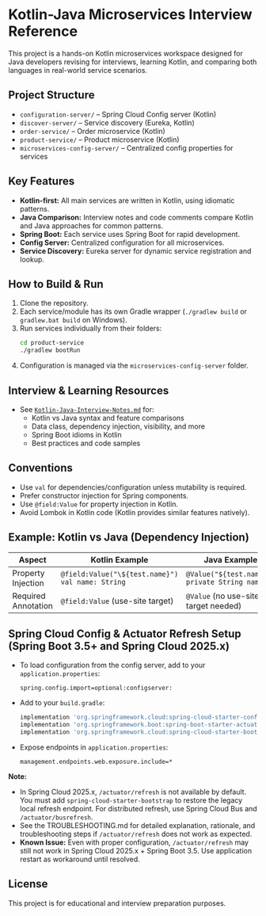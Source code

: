 # Kotlin-Java Microservices Interview Reference

This project is a hands-on Kotlin microservices workspace designed for Java developers revising for interviews, learning Kotlin, and comparing both languages in real-world service scenarios.

## Project Structure

- `configuration-server/` – Spring Cloud Config server (Kotlin)
- `discover-server/` – Service discovery (Eureka, Kotlin)
- `order-service/` – Order microservice (Kotlin)
- `product-service/` – Product microservice (Kotlin)
- `microservices-config-server/` – Centralized config properties for services

## Key Features

- **Kotlin-first:** All main services are written in Kotlin, using idiomatic patterns.
- **Java Comparison:** Interview notes and code comments compare Kotlin and Java approaches for common patterns.
- **Spring Boot:** Each service uses Spring Boot for rapid development.
- **Config Server:** Centralized configuration for all microservices.
- **Service Discovery:** Eureka server for dynamic service registration and lookup.

## How to Build & Run

1. Clone the repository.
2. Each service/module has its own Gradle wrapper (`./gradlew build` or `gradlew.bat build` on Windows).
3. Run services individually from their folders:
   ```bash
   cd product-service
   ./gradlew bootRun
   ```
4. Configuration is managed via the `microservices-config-server` folder.

## Interview & Learning Resources

- See [`Kotlin-Java-Interview-Notes.md`](./product-service/Kotlin-Java-Interview-Notes.md) for:
  - Kotlin vs Java syntax and feature comparisons
  - Data class, dependency injection, visibility, and more
  - Spring Boot idioms in Kotlin
  - Best practices and code samples

## Conventions

- Use `val` for dependencies/configuration unless mutability is required.
- Prefer constructor injection for Spring components.
- Use `@field:Value` for property injection in Kotlin.
- Avoid Lombok in Kotlin code (Kotlin provides similar features natively).

## Example: Kotlin vs Java (Dependency Injection)

| Aspect               | Kotlin Example                                 | Java Example                                  |
|----------------------|------------------------------------------------|-----------------------------------------------|
| Property Injection   | `@field:Value("\${test.name}") val name: String` | `@Value("${test.name}") private String name;` |
| Required Annotation  | `@field:Value` (use-site target)               | `@Value` (no use-site target needed)          |



## Spring Cloud Config & Actuator Refresh Setup (Spring Boot 3.5+ and Spring Cloud 2025.x)

- To load configuration from the config server, add to your `application.properties`:
  ```
  spring.config.import=optional:configserver:
  ```
- Add to your `build.gradle`:
  ```groovy
  implementation 'org.springframework.cloud:spring-cloud-starter-config'
  implementation 'org.springframework.boot:spring-boot-starter-actuator'
  implementation 'org.springframework.cloud:spring-cloud-starter-bootstrap' // Needed for /actuator/refresh in Spring Cloud 2025.x+
  ```
- Expose endpoints in `application.properties`:
  ```
  management.endpoints.web.exposure.include=*
  ```

**Note:**
- In Spring Cloud 2025.x, `/actuator/refresh` is not available by default. You must add `spring-cloud-starter-bootstrap` to restore the legacy local refresh endpoint. For distributed refresh, use Spring Cloud Bus and `/actuator/busrefresh`.
- See the TROUBLESHOOTING.md for detailed explanation, rationale, and troubleshooting steps if `/actuator/refresh` does not work as expected.
- **Known Issue:** Even with proper configuration, `/actuator/refresh` may still not work in Spring Cloud 2025.x + Spring Boot 3.5. Use application restart as workaround until resolved.

## License

This project is for educational and interview preparation purposes.
